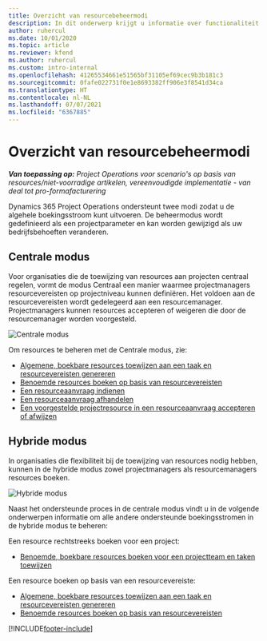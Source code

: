 ```yaml
---
title: Overzicht van resourcebeheermodi
description: In dit onderwerp krijgt u informatie over functionaliteit voor resourcebeheer in Dynamics 365 Project Operations.
author: ruhercul
ms.date: 10/01/2020
ms.topic: article
ms.reviewer: kfend
ms.author: ruhercul
ms.custom: intro-internal
ms.openlocfilehash: 41265534661e51565bf31105ef69cec9b3b181c3
ms.sourcegitcommit: 0fafe022731f0e1e8693382ff906e3f8541d34ca
ms.translationtype: HT
ms.contentlocale: nl-NL
ms.lasthandoff: 07/07/2021
ms.locfileid: "6367885"
---
```

# <a name="resource-management-modes-overview"></a>Overzicht van resourcebeheermodi

_**Van toepassing op:** Project Operations voor scenario's op basis van resources/niet-voorradige artikelen, vereenvoudigde implementatie - van deal tot pro-formafacturering_


Dynamics 365 Project Operations ondersteunt twee modi zodat u de algehele boekingsstroom kunt uitvoeren. De beheermodus wordt gedefinieerd als een projectparameter en kan worden gewijzigd als uw bedrijfsbehoeften veranderen.    

## <a name="central-mode"></a>Centrale modus
Voor organisaties die de toewijzing van resources aan projecten centraal regelen, vormt de modus Centraal een manier waarmee projectmanagers resourcevereisten op projectniveau kunnen definiëren. Het voldoen aan de resourcevereisten wordt gedelegeerd aan een resourcemanager. Projectmanagers kunnen resources accepteren of weigeren die door de resourcemanager worden voorgesteld.

![Centrale modus](./media/resource-management-central.png)

Om resources te beheren met de Centrale modus, zie:

- [Algemene, boekbare resources toewijzen aan een taak en resourcevereisten genereren](/dynamics365/project-service/assign-generic-bookable-resource)
- [Benoemde resources boeken op basis van resourcevereisten](/dynamics365/project-service/book-named-resource)
- [Een resourceaanvraag indienen](/dynamics365/project-service/submit-resource-request)
- [Een resourceaanvraag afhandelen](/dynamics365/project-service/resource-management-fulfill-requests)
- [Een voorgestelde projectresource in een resourceaanvraag accepteren of afwijzen](/dynamics365/project-service/accept-reject-proposed-resource)

## <a name="hybrid-mode"></a>Hybride modus
In organisaties die flexibiliteit bij de toewijzing van resources nodig hebben, kunnen in de hybride modus zowel projectmanagers als resourcemanagers resources boeken.

![Hybride modus](./media/resource-management-hybrid.png)

Naast het ondersteunde proces in de centrale modus vindt u in de volgende onderwerpen informatie om alle andere ondersteunde boekingsstromen in de hybride modus te beheren:

Een resource rechtstreeks boeken voor een project:
- [Benoemde, boekbare resources boeken voor een projectteam en taken toewijzen](/dynamics365/project-service/assign-named-bookable-resource)

Een resource boeken op basis van een resourcevereiste:
- [Algemene, boekbare resources toewijzen aan een taak en resourcevereisten genereren](/dynamics365/project-service/assign-generic-bookable-resource)
- [Benoemde resources boeken op basis van resourcevereisten](/dynamics365/project-service/book-named-resource)


[!INCLUDE[footer-include](../includes/footer-banner.md)]